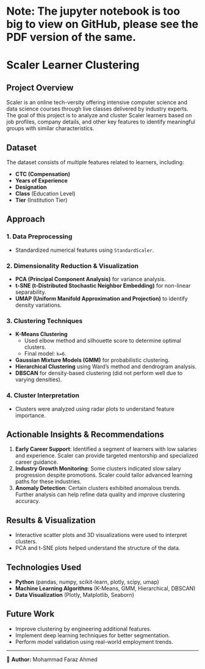 # **Note: The jupyter notebook is too big to view on GitHub, please see the PDF version of the same.**

# Scaler Learner Clustering

## Project Overview
Scaler is an online tech-versity offering intensive computer science and data science courses through live classes delivered by industry experts. The goal of this project is to analyze and cluster Scaler learners based on job profiles, company details, and other key features to identify meaningful groups with similar characteristics.

## Dataset
The dataset consists of multiple features related to learners, including:
- **CTC (Compensation)**
- **Years of Experience**
- **Designation**
- **Class** (Education Level)
- **Tier** (Institution Tier)

## Approach
### 1. **Data Preprocessing**
- Standardized numerical features using `StandardScaler`.

### 2. **Dimensionality Reduction & Visualization**
- **PCA (Principal Component Analysis)** for variance analysis.
- **t-SNE (t-Distributed Stochastic Neighbor Embedding)** for non-linear separability.
- **UMAP (Uniform Manifold Approximation and Projection)** to identify density variations.

### 3. **Clustering Techniques**
- **K-Means Clustering**
  - Used elbow method and silhouette score to determine optimal clusters.
  - Final model: `k=6`.
- **Gaussian Mixture Models (GMM)** for probabilistic clustering.
- **Hierarchical Clustering** using Ward’s method and dendrogram analysis.
- **DBSCAN** for density-based clustering (did not perform well due to varying densities).

### 4. **Cluster Interpretation**
- Clusters were analyzed using radar plots to understand feature importance.

## Actionable Insights & Recommendations
1. **Early Career Support**: Identified a segment of learners with low salaries and experience. Scaler can provide targeted mentorship and specialized career guidance.
2. **Industry Growth Monitoring**: Some clusters indicated slow salary progression despite promotions. Scaler could tailor advanced learning paths for these industries.
3. **Anomaly Detection**: Certain clusters exhibited anomalous trends. Further analysis can help refine data quality and improve clustering accuracy.

## Results & Visualization
- Interactive scatter plots and 3D visualizations were used to interpret clusters.
- PCA and t-SNE plots helped understand the structure of the data.

## Technologies Used
- **Python** (pandas, numpy, scikit-learn, plotly, scipy, umap)
- **Machine Learning Algorithms** (K-Means, GMM, Hierarchical, DBSCAN)
- **Data Visualization** (Plotly, Matplotlib, Seaborn)

## Future Work
- Improve clustering by engineering additional features.
- Implement deep learning techniques for better segmentation.
- Perform model validation using real-world employment trends.

---
📌 **Author:** Mohammad Faraz Ahmed  
